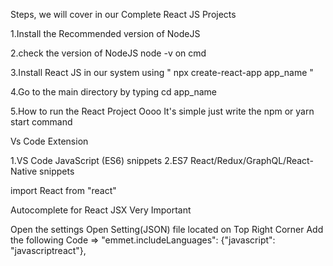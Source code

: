Steps, we will cover in our Complete React JS Projects

1.Install the Recommended version of NodeJS

2.check the version of NodeJS node -v on cmd

3.Install React JS in our system using " npx create-react-app app_name "

4.Go to the main directory by typing cd app_name

5.How to run the React Project  Oooo It's simple just write the npm or yarn start command




Vs Code Extension 

1.VS Code JavaScript (ES6) snippets
2.ES7 React/Redux/GraphQL/React-Native snippets



import React from "react"



Autocomplete for React JSX Very Important

Open the settings
Open Setting(JSON) file located on Top Right Corner
Add the following Code => "emmet.includeLanguages": {"javascript": "javascriptreact"},
